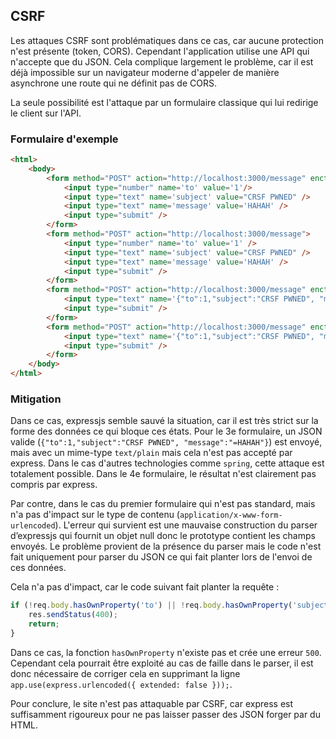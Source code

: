 ## CSRF

Les attaques CSRF sont problématiques dans ce cas, car aucune protection n'est présente (token, CORS).
Cependant l'application utilise une API qui n'accepte que du JSON.
Cela complique largement le problème, car il est déjà impossible sur un navigateur moderne d'appeler de manière asynchrone une route qui ne définit pas de CORS.

La seule possibilité est l'attaque par un formulaire classique qui lui redirige le client sur l'API.

### Formulaire d'exemple

```html
<html>
    <body>
        <form method="POST" action="http://localhost:3000/message" enctype="application/json">
            <input type="number" name='to' value='1'/>
            <input type="text" name='subject' value="CRSF PWNED" />
            <input type="text" name='message' value='HAHAH' />
            <input type="submit" />
        </form>
        <form method="POST" action="http://localhost:3000/message">
            <input type="number" name='to' value='1' />
            <input type="text" name='subject' value="CRSF PWNED" />
            <input type="text" name='message' value='HAHAH' />
            <input type="submit" />
        </form>
        <form method="POST" action="http://localhost:3000/message" enctype="text/plain">
            <input type="text" name='{"to":1,"subject":"CRSF PWNED", "message":"' value='HAHAH"}' />
            <input type="submit" />
        </form>
        <form method="POST" action="http://localhost:3000/message" enctype="application/json">
            <input type="text" name='{"to":1,"subject":"CRSF PWNED", "message":"' value='HAHAH"}' />
            <input type="submit" />
        </form>
    </body>
</html>
```

### Mitigation

Dans ce cas, expressjs semble sauvé la situation, car il est très strict sur la forme des données ce qui bloque ces états.
Pour le 3e formulaire, un JSON valide (`{"to":1,"subject":"CRSF PWNED", "message":"=HAHAH"}`) est envoyé, mais avec un mime-type `text/plain` mais cela n'est pas accepté par express.
Dans le cas d'autres technologies comme `spring`, cette attaque est totalement possible.
Dans le 4e formulaire, le résultat n'est clairement pas compris par express.

Par contre, dans le cas du premier formulaire qui n'est pas standard, mais n'a pas d'impact sur le type de contenu (`application/x-www-form-urlencoded`).
L'erreur qui survient est une mauvaise construction du parser d’expressjs qui fournit un objet null donc le prototype contient les champs envoyés.
Le problème provient de la présence du parser mais le code n'est fait uniquement pour parser du JSON ce qui fait planter lors de l'envoi de ces données.

Cela n'a pas d'impact, car le code suivant fait planter la requête :

```javascript
if (!req.body.hasOwnProperty('to') || !req.body.hasOwnProperty('subject') || !req.body.hasOwnProperty('message')) {
    res.sendStatus(400);
    return;
}
```

Dans ce cas, la fonction `hasOwnProperty` n'existe pas et crée une erreur `500`.
Cependant cela pourrait être exploité au cas de faille dans le parser, il est donc nécessaire de corriger cela en supprimant la ligne `app.use(express.urlencoded({ extended: false }));`.

Pour conclure, le site n'est pas attaquable par CSRF, car express est suffisamment rigoureux pour ne pas laisser passer des JSON forger par du HTML.

